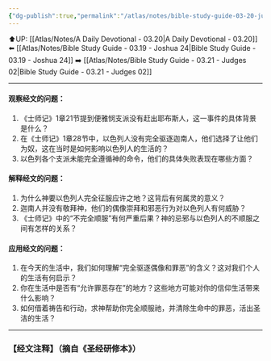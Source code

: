 ```yaml
---
{"dg-publish":true,"permalink":"/atlas/notes/bible-study-guide-03-20-judges-01/"}
---
```


⬆️UP: [[Atlas/Notes/A Daily Devotional - 03.20\|A Daily Devotional - 03.20]]
⬅️ [[Atlas/Notes/Bible Study Guide - 03.19 - Joshua 24\|Bible Study Guide - 03.19 - Joshua 24]]
➡️ [[Atlas/Notes/Bible Study Guide - 03.21 - Judges 02\|Bible Study Guide - 03.21 - Judges 02]] 

---

#### 观察经文的问题：

1. 《士师记》1章21节提到便雅悯支派没有赶出耶布斯人，这一事件的具体背景是什么？  
2. 在《士师记》1章28节中，以色列人没有完全驱逐迦南人，他们选择了让他们为奴，这在当时是如何影响以色列人的生活的？  
3. 以色列各个支派未能完全遵循神的命令，他们的具体失败表现在哪些方面？

#### 解释经文的问题：

1. 为什么神要以色列人完全征服应许之地？这背后有何属灵的意义？  
2. 迦南人并没有敬拜神，他们的偶像崇拜和邪恶行为对以色列人有何威胁？  
3. 《士师记》中的“不完全顺服”有何严重后果？神的忌邪与以色列人的不顺服之间有怎样的关系？

#### 应用经文的问题：

1. 在今天的生活中，我们如何理解“完全驱逐偶像和罪恶”的含义？这对我们个人的生活有何启示？  
2. 你在生活中是否有“允许罪恶存在”的地方？这些地方可能对你的信仰生活带来什么影响？  
3. 如何借着祷告和行动，求神帮助你完全顺服祂，并清除生命中的罪恶，活出圣洁的生活？

---
### 【经文注释】（摘自《圣经研修本》）
